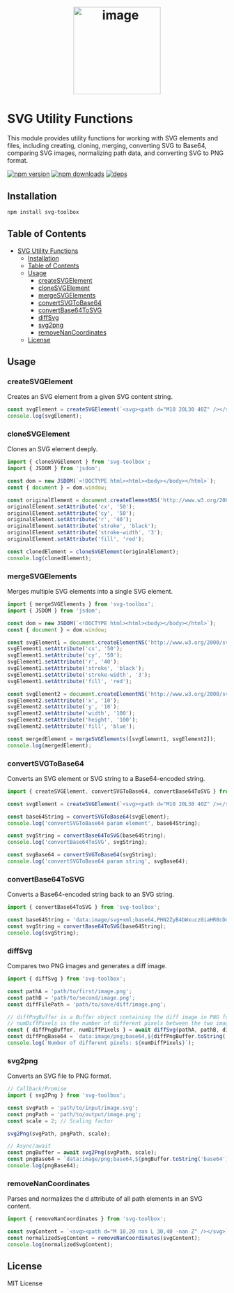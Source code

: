 <h1 align="center">
  <br/>
    <img width="200" alt="image" src="https://github.com/user-attachments/assets/42bba668-a79c-4d2a-b3ac-393c0c140923" />
  <br/>
</h1>


# SVG Utility Functions
This module provides utility functions for working with SVG elements and files, including creating, cloning, merging, converting SVG to Base64, comparing SVG images, normalizing path data, and converting SVG to PNG format.

[![npm version](https://img.shields.io/npm/v/svg-toolbox.svg?style=for-the-badge)](https://www.npmjs.com/package/svg-toolbox)
[![npm downloads](https://img.shields.io/npm/dy/svg-toolbox.svg?style=for-the-badge)](https://www.npmjs.com/package/svg-toolbox)
[![deps](https://img.shields.io/github/license/SteamedBread2333/svg-toolbox.svg?style=for-the-badge)](https://www.npmjs.com/package/svg-toolbox)

## Installation
```bash
npm install svg-toolbox
```

## Table of Contents

- [SVG Utility Functions](#svg-utility-functions)
  - [Installation](#installation)
  - [Table of Contents](#table-of-contents)
  - [Usage](#usage)
    - [createSVGElement](#createsvgelement)
    - [cloneSVGElement](#clonesvgelement)
    - [mergeSVGElements](#mergesvgelements)
    - [convertSVGToBase64](#convertsvgtobase64)
    - [convertBase64ToSVG](#convertbase64tosvg)
    - [diffSvg](#diffsvg)
    - [svg2png](#svg2png)
    - [removeNanCoordinates](#removenancoordinates)
  - [License](#license)

## Usage

### createSVGElement

Creates an SVG element from a given SVG content string.

```typescript
const svgElement = createSVGElement(`<svg><path d="M10 20L30 40Z" /></svg>`);
console.log(svgElement);
```
### cloneSVGElement

Clones an SVG element deeply.

```typescript
import { cloneSVGElement } from 'svg-toolbox';
import { JSDOM } from 'jsdom';

const dom = new JSDOM(`<!DOCTYPE html><html><body></body></html>`);
const { document } = dom.window;

const originalElement = document.createElementNS('http://www.w3.org/2000/svg', 'circle');
originalElement.setAttribute('cx', '50');
originalElement.setAttribute('cy', '50');
originalElement.setAttribute('r', '40');
originalElement.setAttribute('stroke', 'black');
originalElement.setAttribute('stroke-width', '3');
originalElement.setAttribute('fill', 'red');

const clonedElement = cloneSVGElement(originalElement);
console.log(clonedElement);
```

### mergeSVGElements
Merges multiple SVG elements into a single SVG element.

```typescript
import { mergeSVGElements } from 'svg-toolbox';
import { JSDOM } from 'jsdom';

const dom = new JSDOM(`<!DOCTYPE html><html><body></body></html>`);
const { document } = dom.window;

const svgElement1 = document.createElementNS('http://www.w3.org/2000/svg', 'circle');
svgElement1.setAttribute('cx', '50');
svgElement1.setAttribute('cy', '50');
svgElement1.setAttribute('r', '40');
svgElement1.setAttribute('stroke', 'black');
svgElement1.setAttribute('stroke-width', '3');
svgElement1.setAttribute('fill', 'red');

const svgElement2 = document.createElementNS('http://www.w3.org/2000/svg', 'rect');
svgElement2.setAttribute('x', '10');
svgElement2.setAttribute('y', '10');
svgElement2.setAttribute('width', '100');
svgElement2.setAttribute('height', '100');
svgElement2.setAttribute('fill', 'blue');

const mergedElement = mergeSVGElements([svgElement1, svgElement2]);
console.log(mergedElement);
```

### convertSVGToBase64
Converts an SVG element or SVG string to a Base64-encoded string.

```typescript
import { createSVGElement, convertSVGToBase64, convertBase64ToSVG } from 'svg-toolbox';

const svgElement = createSVGElement(`<svg><path d="M10 20L30 40Z" /></svg>`);

const base64String = convertSVGToBase64(svgElement);
console.log('convertSVGToBase64 param element', base64String);

const svgString = convertBase64ToSVG(base64String);
console.log('convertBase64ToSVG', svgString);

const svgBase64 = convertSVGToBase64(svgString);
console.log('convertSVGToBase64 param string', svgBase64);
```

### convertBase64ToSVG
Converts a Base64-encoded string back to an SVG string.

```typescript
import { convertBase64ToSVG } from 'svg-toolbox';

const base64String = 'data:image/svg+xml;base64,PHN2ZyB4bWxucz0iaHR0cDovL3d3dy53My5vcmcvMjAwMC9zdmciPjxjaXJjbGUgY3g9IjUwIiBjeT0iNTAiIHI9IjQwIiBzdHJva2U9ImJsYWNrIiBzdHJva2Utd2lkdGg9IjMiIGZpbGw9InJlZCIgLz48L3N2Zz4=';
const svgString = convertBase64ToSVG(base64String);
console.log(svgString);
```

### diffSvg
Compares two PNG images and generates a diff image.

```typescript
import { diffSvg } from 'svg-toolbox';

const pathA = 'path/to/first/image.png';
const pathB = 'path/to/second/image.png';
const diffFilePath = 'path/to/save/diff/image.png';

// diffPngBuffer is a Buffer object containing the diff image in PNG format.
// numDiffPixels is the number of different pixels between the two images.
const { diffPngBuffer, numDiffPixels } = await diffSvg(pathA, pathB, diffFilePath)
const diffPngBase64 = `data:image/png;base64,${diffPngBuffer.toString('base64')}`;
console.log(`Number of different pixels: ${numDiffPixels}`);
```

### svg2png
Converts an SVG file to PNG format.

```typescript
// Callback/Promise
import { svg2Png } from 'svg-toolbox';

const svgPath = 'path/to/input/image.svg';
const pngPath = 'path/to/output/image.png';
const scale = 2; // Scaling factor

svg2Png(svgPath, pngPath, scale);

// Async/await
const pngBuffer = await svg2Png(svgPath, scale);
const pngBase64 = `data:image/png;base64,${pngBuffer.toString('base64')}`;
console.log(pngBase64);
```

### removeNanCoordinates
Parses and normalizes the d attribute of all path elements in an SVG content.

```typescript
import { removeNanCoordinates } from 'svg-toolbox';

const svgContent = `<svg><path d="M 10,20 nan L 30,40 -nan Z" /></svg>`;
const normalizedSvgContent = removeNanCoordinates(svgContent);
console.log(normalizedSvgContent);

```

## License
MIT License
